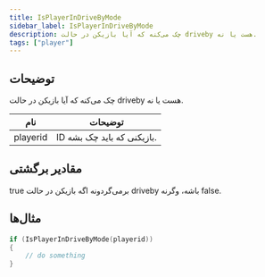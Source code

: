 ```yaml
---
title: IsPlayerInDriveByMode
sidebar_label: IsPlayerInDriveByMode
description: چک می‌کنه که آیا بازیکن در حالت driveby هست یا نه.
tags: ["player"]
---
```


<VersionWarn version='omp v1.1.0.2612' />

## توضیحات

چک می‌کنه که آیا بازیکن در حالت driveby هست یا نه.

| نام      | توضیحات                         |
| -------- | ------------------------------- |
| playerid | ID بازیکنی که باید چک بشه.      |

## مقادیر برگشتی

true برمی‌گردونه اگه بازیکن در حالت driveby باشه، وگرنه false.

## مثال‌ها

```c
if (IsPlayerInDriveByMode(playerid))
{
    // do something
}
```